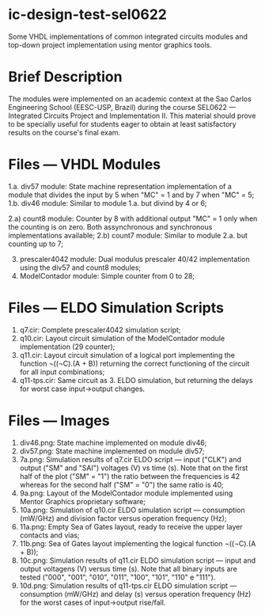 # ic-design-test-sel0622
Some VHDL implementations of common integrated circuits modules and top-down project implementation using mentor graphics tools.

# Brief Description
The modules were implemented on an academic context at the Sao Carlos Engineering School (EESC-USP, Brazil) during the course SEL0622 — Integrated Circuits Project and Implementation II. This material should prove to be specially useful for students eager to obtain at least satisfactory results on the course's final exam.

# Files — VHDL Modules

1.a. div57 module: State machine representation implementation of a module that divides the input by 5 when "MC" = 1 and by 7 when "MC" = 5;
1.b. div46 module: Similar to module 1.a. but divind by 4 or 6;

2.a) count8 module: Counter by 8 with additional output "MC" = 1 only when the counting is on zero. Both assynchronous and synchronous implementations available;
2.b) count7 module: Similar to module 2.a. but counting up to 7;

3. prescaler4042 module: Dual modulus prescaler 40/42 implementation using the div57 and count8 modules;
4. ModelContador module: Simple counter from 0 to 28;

# Files — ELDO Simulation Scripts

1. q7.cir: Complete prescaler4042 simulation script;
2. q10.cir: Layout circuit simulation of the ModelContador module implementation (29 counter);
3. q11.cir: Layout circuit simulation of a logical port implementing the function ¬((¬C).(A + B)) returning the correct functioning of the circuit for all input combinations;
4. q11-tps.cir: Same circuit as 3. ELDO simulation, but returning the delays for worst case input->output changes.

# Files — Images
1. div46.png: State machine implemented on module div46;
2. div57.png: State machine implemented on module div57;
3. 7a.png: Simulation results of q7.cir ELDO script — input ("CLK") and output ("SM" and "SAI") voltages (V) vs time (s). Note that on the first half of the plot ("SM" = "1") the ratio between the frequencies is 42 whereas for the second half ("SM" = "0") the same ratio is 40;
4. 9a.png: Layout of the ModelContador module implemented using Mentor Graphics proprietary software;
5. 10a.png: Simulation of q10.cir ELDO simulation script — consumption (mW/GHz) and division factor versus operation frequency (Hz);
6. 11a.png: Empty Sea of Gates layout, ready to receive the upper layer contacts and vias;
7. 11b.png: Sea of Gates layout implementing the logical function ¬((¬C).(A + B));
8. 10c.png: Simulation results of q11.cir ELDO simulation script — input and output voltagens (V) versus time (s). Note that all binary inputs are tested  ("000", "001", "010", "011", "100", "101", "110" e "111").
9. 10d.png: Simulation results of q11-tps.cir ELDO simulation script — consumption (mW/GHz) and delay (s) versus operation frequency (Hz) for the worst cases of input->output rise/fall.
